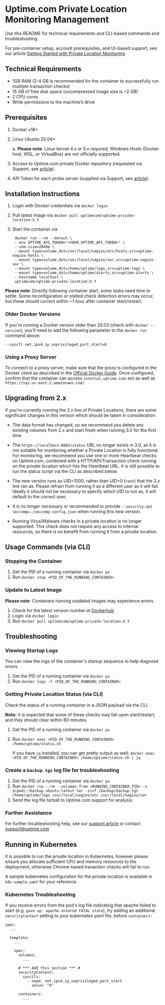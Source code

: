 # Uptime.com Private Location Monitoring Management

Use this README for technical requirements and CLI-based commands and troubleshooting.

For pre-container setup, account prerequisites, and UI-based support, see our article [Getting Started with Private Location Monitoring](https://support.uptime.com/hc/en-us/articles/360012622239-Getting-Started-with-Private-Location-Monitoring).


## Technical Requirements

- 1GB RAM (2-4 GB is recommended for the container to successfully run multiple transaction checks)
- 15 GB of free disk space (uncompressed image size is ~2 GB)
- 2 CPU cores
- Write permissions to the machine’s drive


## Prerequisites

1. Docker v18+
2. Linux Ubuntu 20.04+

    a. **Please note**: Linux kernel 4.x or 5.x required; Windows Hosts (Docker host, WSL, or VirtualBox) are not officially supported.

3. Access to Uptime.com private Docker repository (requested via Support, see [article](https://support.uptime.com/hc/en-us/articles/360012622239-Getting-Started-with-Private-Location-Monitoring#prerequisites_account)).

4. API Token for each probe server (supplied via Support, see [article](https://support.uptime.com/hc/en-us/articles/360012622239-Getting-Started-with-Private-Location-Monitoring#prerequisites_pre_container)).


## Installation Instructions

1. Login with Docker credentials via `docker login`
2. Pull latest image via `docker pull uptimecom/uptime-private-location:X.Y`
3. Start the container via

        docker run --rm --detach \
        --env UPTIME_API_TOKEN="<YOUR_UPTIME_API_TOKEN>" \
        --shm-size=2048m \
        --mount type=volume,dst=/usr/local/nagios/etc/hosts,src=uptime-nagios-hosts \
        --mount type=volume,dst=/usr/local/nagios/var,src=uptime-nagios-var \
        --mount type=volume,dst=/home/uptime/logs,src=uptime-logs \
        --mount type=volume,dst=/home/uptime/alerts,src=uptime-alerts \
        --hostname localhost \
        uptimecom/uptime-private-location:X.Y

**Please note**: Directly following container start, some tasks need time to settle. Some reconfiguration or stalled check detection errors may occur, but these should correct within ~1 hour after container start/restart.

### Older Docker Versions
If you're running a Docker version older than 20.03 (check with `docker --version`),
you'll need to add the following parameter to the `docker run` command above:

    --sysctl net.ipv4.ip_unprivileged_port_start=0


### Using a Proxy Server

To connect to a proxy server, make sure that the proxy is configured in the Docker client as described in the [Official Docker Guide](https://docs.docker.com/network/proxy/).
Once configured, confirm that the container can access `internal.uptime.com:443` as well as `https://sqs.us-east-2.amazonaws.com/`


## Upgrading from 2.x

If you're currently running the 2.x line of Private Locations, there are some significant changes
in this version which should be taken in consideration:

- The data format has changed, so we recommend you delete any existing volumes from 2.x and start
fresh when running 3.0 for the first time.

- The `https://localhost:8003/status` URL no longer exists in 3.0, as it is not suitable for
monitoring whether a Private Location is fully functional. For monitoring, we recommend you use
one or more Heartbeat checks on Uptime.com, combined with a HTTP/API/Transaction check running
on the private location which hits the Heartbeat URL. It is still possible to run the status
script via the CLI as described below.

- The new version runs as UID=1000, rather than UID=0 (`root`) that the 2.x line ran as. Please
refrain from running it as a different user as it will fail. Ideally it should not be necessary
to specify which UID to run as, it will default to the correct user.

- It is no longer necessary or recommended to provide `--security-opt seccomp=./seccomp-config.json`
when running this new version.

- Running Virus/Malware checks in a private location is no longer supported. This check does
not require any access to internal resources, so there is no benefit from running it from
a private location.


## Usage Commands (via CLI)

### Stopping the Container

1. Get the PID of a running container via `docker ps`
2. Run `docker stop <PID_OF_THE_RUNNING_CONTAINER>`


### Update to Latest Image

**Please note**: Containers running outdated images may experience errors.

1. Check for the latest version number at [Dockerhub](https://hub.docker.com/repository/docker/uptimecom/uptime-private-location/tags?page=1&ordering=last_updated)
2. Login via `docker login`
3. Run `docker pull uptimecom/uptime-private-location:X.Y`


## Troubleshooting

### Viewing Startup Logs
You can view the logs of the container's startup sequence to help diagnose errors.

1. Get the PID of a running container via `docker ps`
2. Run `docker logs -f <PID_OF_THE_RUNNING_CONTAINER>`

### Getting Private Location Status (via CLI)
Check the status of a running container in a JSON payload via the CLI.

**Note:** It is expected that some of these checks may fail upon start/restart, and they should clear within 60 minutes.

1. Get the PID of a running container via `docker ps`
2. Run `docker exec <PID_OF_THE_RUNNING_CONTAINER> /home/uptime/status.sh`

   If you have `jq` installed, you can get pretty output as well:
   `docker exec <PID_OF_THE_RUNNING_CONTAINER> /home/uptime/status.sh | jq`


### Create a `backup.tgz` log file for troubleshooting
1. Get the PID of a running container via `docker ps`
2. Run `docker run --rm --volumes-from <RUNNING_CONTAINER_PID> -v $(pwd):/backup ubuntu:latest tar -zcvf /backup/backup.tgz /home/uptime/logs /usr/local/nagios/etc /usr/local/nagios/var`
3. Send the log file tarball to Uptime.com support for analysis.


### Further Assistance
For further troubleshooting help, see our [support article](https://support.uptime.com/hc/en-us/articles/360012622239-Getting-Started-with-Private-Location-Monitoring) or contact <support@uptime.com>


## Running in Kubernetes

It is possible to run the private location in Kubernetes, however please ensure you allocate
sufficient CPU and memory resources to the deployment, otherwise Chrome-based tranaction
checks will fail to run.

A sample kubernetes configuration for the private location is available in
`k8s-sample.yaml` for your reference.

### Kubernetes Troubleshooting

If you receive errors from the pod's log file indicating that apache failed to start
(e.g. `gave up: apache entered FATAL state`), try adding an additional `securityContext`
setting to your kubernetes yaml file, before `containers:`

    spec:
      ...

      template:
        ...

        spec:
          volumes:
            ...

          # *** Add this section *** #
          securityContext:
            sysctls:
              - name: net.ipv4.ip_unprivileged_port_start
                value: "0"

          containers:
            ...
